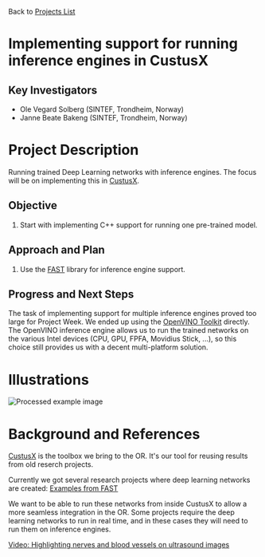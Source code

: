 Back to [Projects List](../../README.md#ProjectsList)

# Implementing support for running inference engines in CustusX

## Key Investigators

- Ole Vegard Solberg (SINTEF, Trondheim, Norway)
- Janne Beate Bakeng (SINTEF, Trondheim, Norway)

# Project Description

<!-- Add a short paragraph describing the project. -->
Running trained Deep Learning networks with inference engines. The focus will be on implementing this in [CustusX](https://www.custusx.org).

## Objective

<!-- Describe here WHAT you would like to achieve (what you will have as end result). -->

1. Start with implementing C++ support for running one pre-trained model.

## Approach and Plan

<!-- Describe here HOW you would like to achieve the objectives stated above. -->

1. Use the [FAST](https://github.com/smistad/FAST) library for inference engine support.

## Progress and Next Steps

<!-- Update this section as you make progress, describing of what you have ACTUALLY DONE. If there are specific steps that you could not complete then you can describe them here, too. -->
The task of implementing support for multiple inference engines proved too large for Project Week.
We ended up using the [OpenVINO Toolkit](https://docs.openvinotoolkit.org/) directly. The OpenVINO inference engine allows us to run the trained networks on the various Intel devices (CPU, GPU, FPFA, Movidius Stick, ...), so this choice still provides us with a decent multi-platform solution.


# Illustrations

<!-- Add pictures and links to videos that demonstrate what has been accomplished.
![Description of picture](Example2.jpg)
![Some more images](Example2.jpg)
-->
![Processed example image](namic_inference.jpg)

# Background and References

<!-- If you developed any software, include link to the source code repository. If possible, also add links to sample data, and to any relevant publications. -->
[CustusX](https://www.custusx.org) is the toolbox we bring to the OR. It's our tool for reusing results from old reserch projects.

Currently we got several research projects where deep learning networks are created: [Examples from FAST](https://www.eriksmistad.no/)

We want to be able to run these networks from inside CustusX to allow a more seamless integration in the OR. Some projects require the deep learning networks to run in real time, and in these cases they will need to run them on inference engines.

[Video: Highlighting nerves and blood vessels on ultrasound images](https://youtu.be/06HTxmmu0mg)

